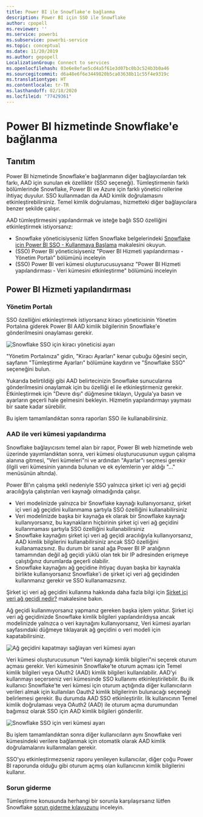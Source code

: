 ```yaml
---
title: Power BI ile Snowflake'e bağlanma
description: Power BI için SSO ile Snowflake
author: cpopell
ms.reviewer: ''
ms.service: powerbi
ms.subservice: powerbi-service
ms.topic: conceptual
ms.date: 11/20/2019
ms.author: gepopell
LocalizationGroup: Connect to services
ms.openlocfilehash: 03e6e8efae5cd4a5f61e3d07bc0b3c524b3b0a46
ms.sourcegitcommit: d6a48e6f6e3449820b5ca03638b11c55f4e9319c
ms.translationtype: HT
ms.contentlocale: tr-TR
ms.lasthandoff: 02/18/2020
ms.locfileid: "77429361"
---
```

#  <a name="connecting-to-snowflake-in-power-bi-service"></a>Power BI hizmetinde Snowflake'e bağlanma

## <a name="introduction"></a>Tanıtım

Power BI hizmetinde Snowflake'e bağlanmanın diğer bağlayıcılardan tek farkı, AAD için sunulan ek özelliktir (SSO seçeneği). Tümleştirmenin farklı bölümlerinde Snowflake, Power BI ve Azure için farklı yönetici rollerine ihtiyaç duyulur. SSO kullanmadan da AAD kimlik doğrulamasını etkinleştirebilirsiniz. Temel kimlik doğrulaması, hizmetteki diğer bağlayıcılara benzer şekilde çalışır.

AAD tümleştirmesini yapılandırmak ve isteğe bağlı SSO özelliğini etkinleştirmek istiyorsanız:
* Snowflake yöneticisiyseniz lütfen Snowflake belgelerindeki [Snowflake için Power BI SSO - Kullanmaya Başlama](https://docs.snowflake.net/manuals/LIMITEDACCESS/oauth-powerbi.html) makalesini okuyun.
* (SSO) Power BI yöneticisiyseniz "Power BI Hizmeti yapılandırması - Yönetim Portalı" bölümünü inceleyin
* (SSO) Power BI veri kümesi oluşturucusuysanız "Power BI Hizmeti yapılandırması - Veri kümesini etkinleştirme" bölümünü inceleyin

## <a name="power-bi-service-configuration"></a>Power BI Hizmeti yapılandırması

### <a name="admin-portal"></a>Yönetim Portalı

SSO özelliğini etkinleştirmek istiyorsanız kiracı yöneticisinin Yönetim Portalına giderek Power BI AAD kimlik bilgilerinin Snowflake'e gönderilmesini onaylaması gerekir.

![Snowflake SSO için kiracı yöneticisi ayarı](media/service-connect-snowflake/snowflakessotenant.png)

"Yönetim Portalınıza" gidin, "Kiracı Ayarları" kenar çubuğu öğesini seçin, sayfanın "Tümleştirme Ayarları" bölümüne kaydırın ve "Snowflake SSO" seçeneğini bulun.

Yukarıda belirtildiği gibi AAD belirtecinizin Snowflake sunucularına gönderilmesini onaylamak için bu özelliği el ile etkinleştirmeniz gerekir. Etkinleştirmek için "Devre dışı" düğmesine tıklayın, Uygula'ya basın ve ayarların geçerli hale gelmesini bekleyin. Hizmetin yapılandırmayı yayması bir saate kadar sürebilir.

Bu işlem tamamlandıktan sonra raporları SSO ile kullanabilirsiniz.

### <a name="configuring-a-dataset-with-aad"></a>AAD ile veri kümesi yapılandırma

Snowflake bağlayıcısını temel alan bir rapor, Power BI web hizmetinde web üzerinde yayımlandıktan sonra, veri kümesi oluşturucusunun uygun çalışma alanına gitmesi, "Veri kümeleri"ni ve ardından "Ayarlar"ı seçmesi gerekir (ilgili veri kümesinin yanında bulunan ve ek eylemlerin yer aldığı "..." menüsünün altında).

Power BI'ın çalışma şekli nedeniyle SSO yalnızca şirket içi veri ağ geçidi aracılığıyla çalıştırılan veri kaynağı olmadığında çalışır.

* Veri modelinizde yalnızca bir Snowflake kaynağı kullanıyorsanız, şirket içi veri ağ geçidini kullanmama şartıyla SSO özelliğini kullanabilirsiniz
* Veri modelinizde başka bir kaynağa ek olarak bir Snowflake kaynağı kullanıyorsanız, bu kaynakların hiçbirinin şirket içi veri ağ geçidini kullanmaması şartıyla SSO özelliğini kullanabilirsiniz
* Snowflake kaynağını şirket içi veri ağ geçidi aracılığıyla kullanıyorsanız, AAD kimlik bilgilerini kullanabilirsiniz ancak SSO özelliğini kullanamazsınız. Bu durum bir sanal ağa Power BI IP aralığının tamamından değil ağ geçidi yüklü olan tek bir IP adresinden erişmeye çalıştığınız durumlarda geçerli olabilir.
* Snowflake kaynağını ağ geçidine ihtiyaç duyan başka bir kaynakla birlikte kullanıyorsanız Snowflake'i de şirket içi veri ağ geçidinden kullanmanız gerekir ve SSO kullanamazsınız.

Şirket içi veri ağ geçidini kullanma hakkında daha fazla bilgi için [Şirket içi veri ağ geçidi nedir?](https://docs.microsoft.com/power-bi/service-gateway-onprem) makalesine bakın.

Ağ geçidi kullanmıyorsanız yapmanız gereken başka işlem yoktur. Şirket içi veri ağ geçidinizde Snowflake kimlik bilgileri yapılandırıldıysa ancak modelinizde yalnızca o veri kaynağını kullanıyorsanız, Veri kümesi ayarları sayfasındaki düğmeye tıklayarak ağ geçidini o veri modeli için kapatabilirsiniz.

![Ağ geçidini kapatmayı sağlayan veri kümesi ayarı](media/service-connect-snowflake/snowflake_gateway_toggle_off.png)

Veri kümesi oluşturucusunun "Veri kaynağı kimlik bilgileri"ni seçerek oturum açması gerekir. Veri kümesinin Snowflake'te oturum açması için Temel kimlik bilgileri veya OAuth2 (AAD) kimlik bilgileri kullanılabilir. AAD'yi kullanmayı seçerseniz veri kümesinde SSO kullanımı etkinleştirilebilir. Bu ilk kullanıcı Snowflake'te veri kümesi için oturum açtığında diğer kullanıcıların verileri almak için kullanılan Oauth2 kimlik bilgilerinin bulunacağı seçeneği belirlemesi gerekir. Bu durumda AAD SSO etkinleştirilir. İlk kullanıcının Temel kimlik doğrulaması veya OAuth2 (AAD) ile oturum açma durumundan bağımsız olarak SSO için AAD kimlik bilgileri gönderilir. 

![Snowflake SSO için veri kümesi ayarı](media/service-connect-snowflake/snowflakessocredui.png)

Bu işlem tamamlandıktan sonra diğer kullanıcıların aynı Snowflake veri kümesindeki verilere bağlanmak için otomatik olarak AAD kimlik doğrulamalarını kullanmaları gerekir.

SSO'yu etkinleştirmezseniz raporu yenileyen kullanıcılar, diğer çoğu Power BI raporunda olduğu gibi oturum açmış olan kullanıcının kimlik bilgilerini kullanır.

### <a name="troubleshooting"></a>Sorun giderme

Tümleştirme konusunda herhangi bir sorunla karşılaşırsanız lütfen Snowflake [sorun giderme kılavuzunu](https://docs.snowflake.net/manuals/LIMITEDACCESS/oauth-powerbi.html#troubleshooting) inceleyin.

